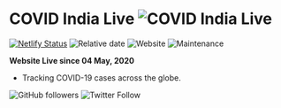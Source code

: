 # COVID India Live ![COVID India Live](https://github.com/shubhkhanna/COVID-19-India-Live/blob/master/images/favicon.ico) 
[![Netlify Status](https://api.netlify.com/api/v1/badges/adb472be-3c22-4319-b093-c61739ccd9c4/deploy-status)](https://app.netlify.com/sites/covidindialive/deploys) ![Relative date](https://img.shields.io/date/1589280346?color=important&label=started&logo=github&style=plastic) ![Website](https://img.shields.io/website?down_color=red&down_message=offline&style=plastic&up_color=success&up_message=online&logo=netlify&url=https%3A%2F%2Fcovidindialive.netlify.com%2F) ![Maintenance](https://img.shields.io/maintenance/yes/2020?color=red&logo=github&style=plastic)  

**Website Live since 04 May, 2020**

* Tracking COVID-19 cases across the globe.

![GitHub followers](https://img.shields.io/github/followers/shubhkhanna?label=Follow&style=social) ![Twitter Follow](https://img.shields.io/twitter/follow/khannashubh04?style=social)  
